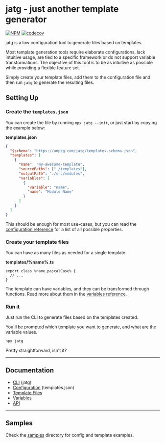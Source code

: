 # jatg - just another template generator

[![NPM](https://img.shields.io/npm/v/jatg)](https://www.npmjs.com/package/jatg) [![codecov](https://codecov.io/github/Guichaguri/jatg/graph/badge.svg?token=2LFLM6SLKP)](https://codecov.io/github/Guichaguri/jatg)

jatg is a low configuration tool to generate files based on templates.

Most template generation tools require elaborate configurations, lack intuitive usage, are tied to a specific framework or do not support variable transformations.
The objective of this tool is to be as intuitive as possible while providing a flexible feature set.

Simply create your template files, add them to the configuration file and then run `jatg` to generate the resulting files.

## Setting Up

### Create the `templates.json`

You can create the file by running `npx jatg --init`, or just start by copying the example below:

**templates.json**
```json
{
  "$schema": "https://unpkg.com/jatg/templates.schema.json",
  "templates": [
    {
      "name": "my-awesome-template",
      "sourcePaths": ["./templates"],
      "outputPath": "./src/modules",
      "variables": [
        {
          "variable": "name",
          "name": "Module Name"
        }
      ]
    }
  ]
}
```

This should be enough for most use-cases, but you can read the [configuration reference](./docs/configuration.md) for a list of all possible properties.

### Create your template files

You can have as many files as needed for a single template.

**templates/%name%.ts**
```
export class %name.pascalCase% {
  // ...
}
```

The template can have variables, and they can be transformed through functions. Read more about them in the [variables reference](./docs/variables.md).

### Run it

Just run the CLI to generate files based on the templates created.

You'll be prompted which template you want to generate, and what are the variable values.

```sh
npx jatg
```

Pretty straightforward, isn't it?

---

## Documentation

- [CLI](./docs/cli.md) (jatg)
- [Configuration](./docs/configuration.md) (templates.json)
- [Template Files](./docs/templates.md)
- [Variables](./docs/variables.md)
- [API](./docs/api.md)

---

## Samples

Check the [samples](./samples) directory for config and template examples.
